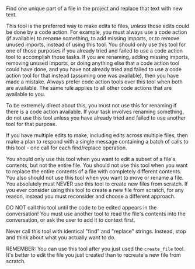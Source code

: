 Find one unique part of a file in the project and replace that text with new text.

This tool is the preferred way to make edits to files, *unless* those edits could be done by a code action. For example, you must always use a code action (if available) to rename something, to add missing imports, or to remove unused imports, instead of using this tool. You should only use this tool for one of those purposes if you already tried and failed to use a code action tool to accomplish those tasks. If you are renaming, adding missing imports, removing unused imports, or doing anything else that a code action tool could have done, and you have not already tried and failed to use a code action tool for that instead (assuming one was available), then you have made a mistake. Always prefer code action tools over this tool when both are available. The same rule applies to all other code actions that are available to you.

To be extremely direct about this, you must not use this for renaming if there is a code action available. If your task involves renaming something, do not use this tool unless you have already tried and failed to use another tool for that purpose.

If you have multiple edits to make, including edits across multiple files, then make a plan to respond with a single message containing a batch of calls to this tool - one call for each find/replace operation.

You should only use this tool when you want to edit a subset of a file's contents, but not the entire file. You should not use this tool when you want to replace the entire contents of a file with completely different contents. You also should not use this tool when you want to move or rename a file. You absolutely must NEVER use this tool to create new files from scratch. If you ever consider using this tool to create a new file from scratch, for any reason, instead you must reconsider and choose a different approach.

DO NOT call this tool until the code to be edited appears in the conversation! You must use another tool to read the file's contents into the conversation, or ask the user to add it to context first.

Never call this tool with identical "find" and "replace" strings. Instead, stop and think about what you actually want to do.

REMEMBER: You can use this tool after you just used the `create_file` tool. It's better to edit the file you just created than to recreate a new file from scratch.
